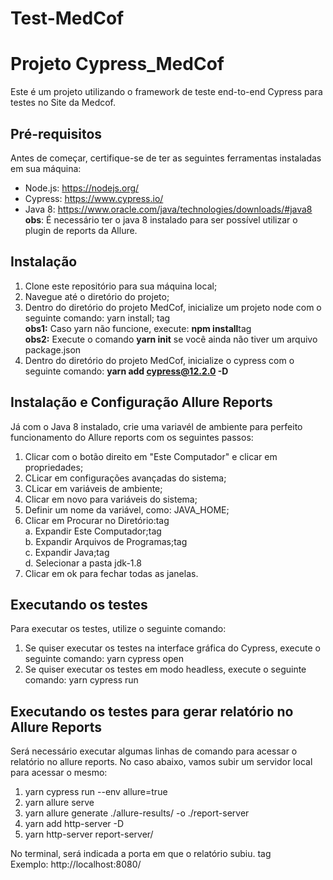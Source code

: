 # Test-MedCof

# Projeto Cypress_MedCof

Este é um projeto utilizando o framework de teste end-to-end Cypress para testes no Site da Medcof.

## Pré-requisitos

Antes de começar, certifique-se de ter as seguintes ferramentas instaladas em sua máquina:

- Node.js: https://nodejs.org/
- Cypress: https://www.cypress.io/
- Java 8: https://www.oracle.com/java/technologies/downloads/#java8
**obs**: É necessário ter o java 8 instalado para ser possível utilizar o plugin de reports da Allure.

## Instalação

1. Clone este repositório para sua máquina local;
2. Navegue até o diretório do projeto;
3. Dentro do diretório do projeto MedCof, inicialize um projeto node com o seguinte comando: yarn install; tag <br />
**obs1:** Caso yarn não funcione, execute: **npm install**tag <br />
**obs2:** Execute o comando **yarn init** se você ainda não tiver um arquivo package.json
4. Dentro do diretório do projeto MedCof, inicialize o cypress com o seguinte comando: **yarn add cypress@12.2.0 -D**

## Instalação e Configuração Allure Reports

 Já com o Java 8 instalado, crie uma variavél de ambiente para perfeito funcionamento do Allure reports com os seguintes passos:
 1. Clicar com o botão direito em "Este Computador" e clicar em propriedades;
 2. CLicar em configurações avançadas do sistema;
 3. CLicar em variáveis de ambiente;
 4. Clicar em novo para variáveis do sistema;
 5. Definir um nome da variável, como: JAVA_HOME;
 6. Clicar em Procurar no Diretório:tag <br />
    a. Expandir Este Computador;tag <br />
    b. Expandir Arquivos de Programas;tag <br />
    c. Expandir Java;tag <br />
    d. Selecionar a pasta jdk-1.8
7. Clicar em ok para fechar todas as janelas.
 
## Executando os testes

Para executar os testes, utilize o seguinte comando:

1. Se quiser executar os testes na interface gráfica do Cypress, execute o seguinte comando: yarn cypress open
2. Se quiser executar os testes em modo headless, execute o seguinte comando: yarn cypress run

## Executando os testes para gerar relatório no Allure Reports

Será necessário executar algumas linhas de comando para acessar o relatório no allure reports. No caso abaixo, vamos subir um servidor local para acessar o mesmo:
1. yarn cypress run --env allure=true
2. yarn allure serve
3. yarn allure generate ./allure-results/ -o ./report-server
4. yarn add http-server -D
5. yarn http-server report-server/

No terminal, será indicada a porta em que o relatório subiu. tag <br />
Exemplo: http://localhost:8080/







